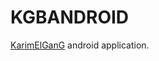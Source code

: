 KGBANDROID
==========
[KarimElGanG](https://www.facebook.com/Karim.ElGanG.Page.Officiel) android application.
